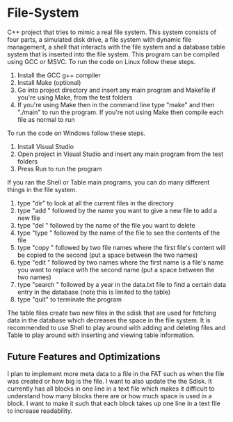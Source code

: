 # File-System
C++ project that tries to mimic a real file system. This system consists of four parts, a simulated disk drive, a file system with dynamic file management, a shell that interacts with the file system and a database table system that is inserted into the file system. This program can be compiled using GCC or MSVC. To run the code on Linux follow these steps.

1. Install the GCC g++ compiler
2. Install Make (optional)
3. Go into project directory and insert any main program and Makefile if you're using Make, from the test folders
4. If you're using Make then in the command line type "make" and then "./main" to run the program. If you're not using Make then compile each file as normal to run

To run the code on Windows follow these steps.

1. Install Visual Studio
2. Open project in Visual Studio and insert any main program from the test folders
3. Press Run to run the program

If you ran the Shell or Table main programs, you can do many different things in the file system.

1. type "dir" to look at all the current files in the directory
2. type "add " followed by the name you want to give a new file to add a new file
3. type "del " followed by the name of the file you want to delete
4. type "type " followed by the name of the file to see the contents of the file
5. type "copy " followed by two file names where the first file's content will be copied to the second (put a space between the two names)
6. type "edit " followed by two names where the first name is a file's name you want to replace with the second name (put a space between 
the two names)
7. type "search " followed by a year in the data.txt file to find a certain data entry in the database (note this is limited to the table)
8. type "quit" to terminate the program

The table files create two new files in the sdisk that are used for fetching data in the database which decreases the space in the file system. It is recommended to use Shell to play around with adding and deleting files and Table to play around with inserting and viewing table information.

## Future Features and Optimizations
I plan to implement more meta data to a file in the FAT such as when the file was created or how big is the file. I want to also update the the Sdisk. It currently has all blocks in one line in a text file which makes it difficult to understand how many blocks there are or how much space is used in a block. I want to make it such that each block takes up one line in a text file to increase readability.